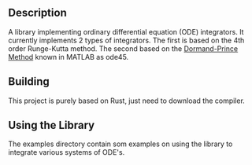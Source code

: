 ## Description
A library implementing ordinary differential equation (ODE) integrators. It currently implements 2 types of integrators.
The first is based on the 4th order Runge-Kutta method. The second based on the [Dormand-Prince Method](https://en.wikipedia.org/wiki/Dormand%E2%80%93Prince_method)
known in MATLAB as ode45.

## Building
This project is purely based on Rust, just need to download the compiler.

## Using the Library
The examples directory contain som examples on using the library to integrate various systems of ODE's.
